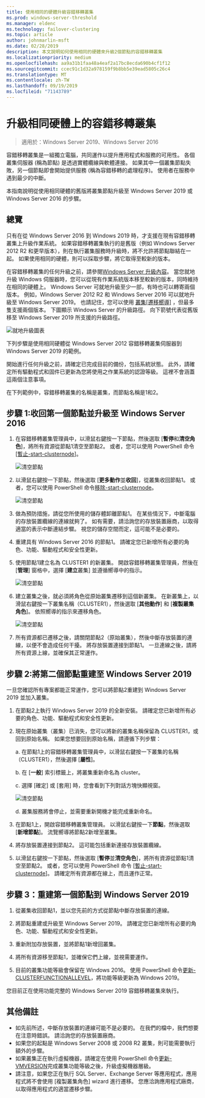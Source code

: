 ```yaml
---
title: 使用相同的硬體升級容錯移轉叢集
ms.prod: windows-server-threshold
ms.manager: eldenc
ms.technology: failover-clustering
ms.topic: article
author: johnmarlin-msft
ms.date: 02/28/2019
description: 本文說明如何使用相同的硬體來升級2個節點的容錯移轉叢集
ms.localizationpriority: medium
ms.openlocfilehash: aa9a31b1faa48a4eaf2a17bc8ecda690b4cf1f12
ms.sourcegitcommit: ccec91c1d32a978159f9b8bb5e39ead5805c26c4
ms.translationtype: MT
ms.contentlocale: zh-TW
ms.lasthandoff: 09/19/2019
ms.locfileid: "71143789"
---
```

# <a name="upgrading-failover-clusters-on-the-same-hardware"></a>升級相同硬體上的容錯移轉叢集

> 適用於：Windows Server 2019、Windows Server 2016

容錯移轉叢集是一組獨立電腦，共同運作以提升應用程式和服務的可用性。 各個叢集伺服器 (稱為節點) 是透過實體纜線與軟體連接。 如果其中一個叢集節點失敗，另一個節點即會開始提供服務 (稱為容錯移轉的處理程序)。 使用者在服務中遇到最少的中斷。

本指南說明從使用相同硬體的舊版將叢集節點升級至 Windows Server 2019 或 Windows Server 2016 的步驟。

## <a name="overview"></a>總覽

只有在從 Windows Server 2016 到 Windows 2019 時，才支援在現有容錯移轉叢集上升級作業系統。  如果容錯移轉叢集執行的是舊版（例如 Windows Server 2012 R2 和更早版本），則在執行叢集服務時升級時，將不允許將節點聯結在一起。  如果使用相同的硬體，則可以採取步驟，將它取得至較新的版本。  

在容錯移轉叢集的任何升級之前，請參閱[Windows Server 升級內容](../upgrade/upgrade-overview.md)。  當您就地升級 Windows 伺服器時，您可以從現有作業系統版本移至較新的版本，同時維持在相同的硬體上。 Windows Server 可就地升級至少一部，有時也可以轉寄兩個版本。 例如，Windows Server 2012 R2 和 Windows Server 2016 可以就地升級至 Windows Server 2019。  也請記住，您可以使用 [叢集[遷移嚮導]](https://blogs.msdn.microsoft.com/clustering/2012/06/25/how-to-move-highly-available-clustered-vms-to-windows-server-2012-with-the-cluster-migration-wizard/) ，但最多隻支援兩個版本。 下圖顯示 Windows Server 的升級路徑。 向下箭號代表從舊版移至 Windows Server 2019 所支援的升級路徑。

![就地升級圖表](media/In-Place-Upgrade/In-Place-Upgrade-1.png)

下列步驟是使用相同硬體從 Windows Server 2012 容錯移轉叢集伺服器到 Windows Server 2019 的範例。  

開始進行任何升級之前，請確定已完成目前的備份，包括系統狀態。  此外，請確定所有驅動程式和固件已更新為您將使用之作業系統的認證等級。  這裡不會涵蓋這兩個注意事項。

在下列範例中，容錯移轉叢集的名稱是叢集，而節點名稱是1和2。

## <a name="step-1-evict-first-node-and-upgrade-to-windows-server-2016"></a>步驟 1:收回第一個節點並升級至 Windows Server 2016

1. 在容錯移轉叢集管理員中，以滑鼠右鍵按一下節點，然後選取 [**暫停**和**清空角色**]，將所有資源從節點1清空至節點2。  或者，您可以使用 PowerShell 命令 [[暫止-start-clusternode](https://docs.microsoft.com/powershell/module/failoverclusters/suspend-clusternode)]。

    ![清空節點](media/In-Place-Upgrade/In-Place-Upgrade-2.png)

2. 以滑鼠右鍵按一下節點，然後選取 [**更多動作**並**收回**]，從叢集收回節點1。  或者，您可以使用 PowerShell 命令[移除-start-clusternode](https://docs.microsoft.com/powershell/module/failoverclusters/remove-clusternode)。

    ![清空節點](media/In-Place-Upgrade/In-Place-Upgrade-3.png)

3. 做為預防措施，請從您所使用的儲存體卸離節點1。  在某些情況下，中斷電腦的存放裝置纜線的連線就夠了。  如有需要，請洽詢您的存放裝置廠商，以取得適當的表示中斷連結步驟。  視您的儲存空間而定，這可能不是必要的。

4. 重建具有 Windows Server 2016 的節點1。  請確定您已新增所有必要的角色、功能、驅動程式和安全性更新。

5. 使用節點1建立名為 CLUSTER1 的新叢集。  開啟容錯移轉叢集管理員，然後在 [**管理**] 窗格中，選擇 [**建立**叢集] 並遵循嚮導中的指示。

    ![清空節點](media/In-Place-Upgrade/In-Place-Upgrade-4.png)

6. 建立叢集之後，就必須將角色從原始叢集遷移到這個新叢集。  在新叢集上，以滑鼠右鍵按一下叢集名稱（CLUSTER1），然後選取 [**其他動作**] 和 [**複製叢集角色**]。  依照嚮導的指示來遷移角色。

    ![清空節點](media/In-Place-Upgrade/In-Place-Upgrade-5.png)

7.  所有資源都已遷移之後，請關閉節點2（原始叢集），然後中斷存放裝置的連線，以便不會造成任何干擾。  將存放裝置連接到節點1。  一旦連線之後，請將所有資源上線，並確保其正常運作。

## <a name="step-2-rebuild-second-node-to-windows-server-2019"></a>步驟 2:將第二個節點重建至 Windows Server 2019

一旦您確認所有專案都能正常運作，您可以將節點2重建到 Windows Server 2019 並加入叢集。

1. 在節點2上執行 Windows Server 2019 的全新安裝。 請確定您已新增所有必要的角色、功能、驅動程式和安全性更新。

2. 現在原始叢集（叢集）已消失，您可以將新的叢集名稱保留為 CLUSTER1，或回到原始名稱。  如果您想要回到原始名稱，請遵循下列步驟：
   
   a. 在節點1上的容錯移轉叢集管理員中，以滑鼠右鍵按一下叢集的名稱（CLUSTER1），然後選擇 [**屬性**]。
   
   b. 在 [**一般**] 索引標籤上，將叢集重新命名為 cluster。

   c. 選擇 [確定] 或 [套用] 時，您會看到下列對話方塊快顯視窗。

    ![清空節點](media/In-Place-Upgrade/In-Place-Upgrade-6.png)

    d. 叢集服務將會停止，並需要重新開機才能完成重新命名。

3. 在節點1上，開啟容錯移轉叢集管理員。  以滑鼠右鍵按一下**節點**，然後選取 [**新增節點**]。  流覽嚮導將節點2新增至叢集。

4. 將存放裝置連接到節點2。 這可能包括重新連接存放裝置纜線。 

5. 以滑鼠右鍵按一下節點，然後選取 [**暫停**並**清空角色**]，將所有資源從節點1清空至節點2。  或者，您可以使用 PowerShell 命令 [[暫止-start-clusternode](https://docs.microsoft.com/powershell/module/failoverclusters/suspend-clusternode)]。  請確定所有資源都在線上，而且運作正常。

## <a name="step-3-rebuild-first-node-to-windows-server-2019"></a>步驟 3：重建第一個節點到 Windows Server 2019

1. 從叢集收回節點1，並以您先前的方式從節點中斷存放裝置的連線。

2. 將節點重建或升級至 Windows Server 2019。  請確定您已新增所有必要的角色、功能、驅動程式和安全性更新。

3. 重新附加存放裝置，並將節點1新增回叢集。

4. 將所有資源移至節點1，並確保它們上線，並視需要運作。

5. 目前的叢集功能等級會保留在 Windows 2016。  使用 PowerShell 命令[更新-CLUSTERFUNCTIONALLEVEL](https://docs.microsoft.com/powershell/module/failoverclusters/update-clusterfunctionallevel)，將功能等級更新為 Windows 2019。

您目前正在使用功能完整的 Windows Server 2019 容錯移轉叢集來執行。

## <a name="additional-notes"></a>其他備註

- 如先前所述，中斷存放裝置的連線可能不是必要的。  在我們的檔中，我們想要在注意時錯誤。  請洽詢您的存放裝置廠商。
- 如果您的起點是 Windows Server 2008 或 2008 R2 叢集，則可能需要執行額外的步驟。
- 如果叢集正在執行虛擬機器，請確定在使用 PowerShell 命令[更新-VMVERSION](https://docs.microsoft.com/powershell/module/hyper-v/update-vmversion)完成叢集功能等級之後，升級虛擬機器層級。
- 請注意，如果您正在執行 SQL Server、Exchange Server 等應用程式，應用程式將不會使用 [複製叢集角色] wizard 進行遷移。  您應洽詢應用程式廠商，以取得應用程式的適當遷移步驟。